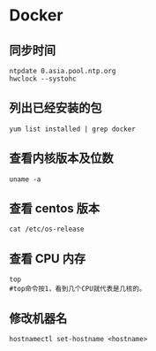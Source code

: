 # Docker

## 同步时间

    ntpdate 0.asia.pool.ntp.org
    hwclock --systohc

## 列出已经安装的包

    yum list installed | grep docker

## 查看内核版本及位数

    uname -a

## 查看 centos 版本

    cat /etc/os-release

## 查看 CPU 内存

    top
    #top命令按1，看到几个CPU就代表是几核的。

## 修改机器名

    hostnamectl set-hostname <hostname>

